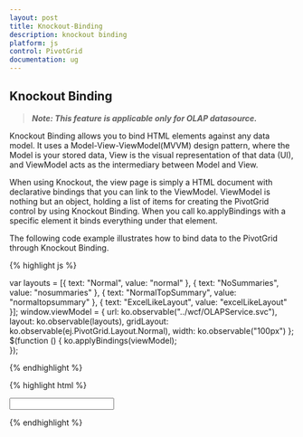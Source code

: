 ```yaml
---
layout: post
title: Knockout-Binding
description: knockout binding
platform: js
control: PivotGrid
documentation: ug
---
```


## Knockout Binding

>_**Note: This feature is applicable only for OLAP datasource.**_

Knockout Binding allows you to bind HTML elements against any data model. It uses a Model-View-ViewModel(MVVM) design pattern, where the Model is your stored data, View is the visual representation of that data (UI), and ViewModel acts as the intermediary between Model and View.

When using Knockout, the view page is simply a HTML document with declarative bindings that you can link to the ViewModel. ViewModel is nothing but an object, holding a list of items for creating the PivotGrid control by using Knockout Binding. When you call ko.applyBindings with a specific element it binds everything under that element.

The following code example illustrates how to bind data to the PivotGrid through Knockout Binding.

{% highlight js %}

var layouts = [{ text: "Normal", value: "normal" }, { text: "NoSummaries", value: "nosummaries" }, { text: "NormalTopSummary", value: "normaltopsummary" }, { text: "ExcelLikeLayout", value: "excelLikeLayout" }];
window.viewModel = {
        url: ko.observable("../wcf/OLAPService.svc"),
        layout: ko.observable(layouts),
        gridLayout: ko.observable(ej.PivotGrid.Layout.Normal),
        width: ko.observable("100px")
};
$(function () {
        ko.applyBindings(viewModel);                        
});

{% endhighlight %}

{% highlight html %}

<div id="PivotGrid" data-bind="ejPivotGrid: { url: url, layout: gridLayout}" />

<div>
     <input type="text" id="gLayout" name="name" data-bind="ejDropDownList: {dataSource: layout, value: gridLayout, width: width}" />
</div>
											
{% endhighlight %}


